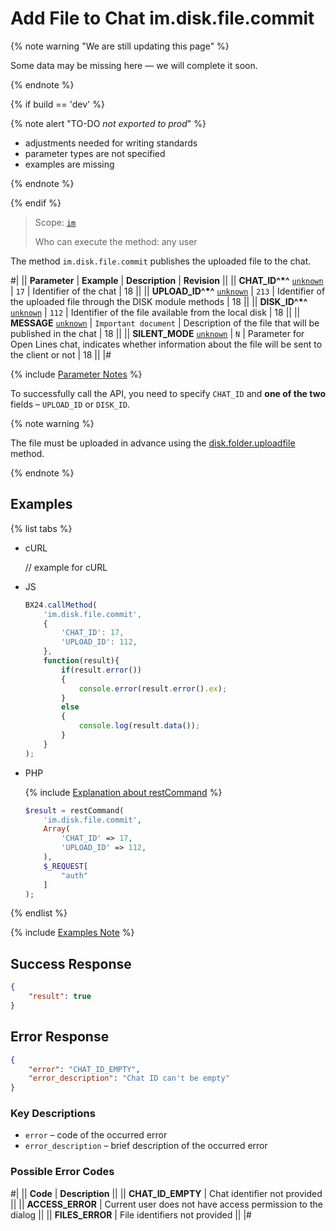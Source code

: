 # Add File to Chat im.disk.file.commit

{% note warning "We are still updating this page" %}

Some data may be missing here — we will complete it soon.

{% endnote %}

{% if build == 'dev' %}

{% note alert "TO-DO _not exported to prod_" %}

- adjustments needed for writing standards
- parameter types are not specified
- examples are missing

{% endnote %}

{% endif %}

> Scope: [`im`](../../scopes/permissions.md)
>
> Who can execute the method: any user

The method `im.disk.file.commit` publishes the uploaded file to the chat.

#|
|| **Parameter** | **Example** | **Description** | **Revision** ||
|| **CHAT_ID^*^**
[`unknown`](../../data-types.md) | `17` | Identifier of the chat | 18 ||
|| **UPLOAD_ID^*^**
[`unknown`](../../data-types.md) | `213` | Identifier of the uploaded file through the DISK module methods | 18 ||
|| **DISK_ID^*^**
[`unknown`](../../data-types.md) | `112` | Identifier of the file available from the local disk | 18 ||
|| **MESSAGE**
[`unknown`](../../data-types.md) | `Important document` | Description of the file that will be published in the chat | 18 ||
|| **SILENT_MODE**
[`unknown`](../../data-types.md) | `N` | Parameter for Open Lines chat, indicates whether information about the file will be sent to the client or not | 18 ||
|#

{% include [Parameter Notes](../../../_includes/required.md) %}

To successfully call the API, you need to specify `CHAT_ID` and **one of the two** fields – `UPLOAD_ID` or `DISK_ID`.

{% note warning %}

The file must be uploaded in advance using the [disk.folder.uploadfile](../../disk/folder/disk-folder-upload-file.md) method.

{% endnote %}

## Examples

{% list tabs %}

- cURL

    // example for cURL

- JS

    ```js
    BX24.callMethod(
        'im.disk.file.commit',
        {
            'CHAT_ID': 17,
            'UPLOAD_ID': 112,
        },
        function(result){
            if(result.error())
            {
                console.error(result.error().ex);
            }
            else
            {
                console.log(result.data());
            }
        }
    );
    ```

- PHP

    {% include [Explanation about restCommand](../_includes/rest-command.md) %}

    ```php
    $result = restCommand(
        'im.disk.file.commit',
        Array(
            'CHAT_ID' => 17,
            'UPLOAD_ID' => 112,
        ),
        $_REQUEST[
            "auth"
        ]
    );
    ```
{% endlist %}

{% include [Examples Note](../../../_includes/examples.md) %}

## Success Response

```json
{
    "result": true
}
```

## Error Response

```json
{
    "error": "CHAT_ID_EMPTY",
    "error_description": "Chat ID can't be empty"
}
```

### Key Descriptions

- `error` – code of the occurred error
- `error_description` – brief description of the occurred error

### Possible Error Codes

#|
|| **Code** | **Description** ||
|| **CHAT_ID_EMPTY** | Chat identifier not provided ||
|| **ACCESS_ERROR** | Current user does not have access permission to the dialog ||
|| **FILES_ERROR** | File identifiers not provided ||
|#